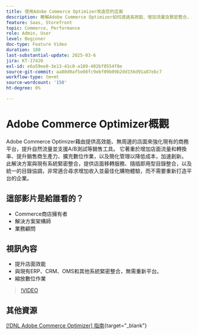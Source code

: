 ```yaml
---
title: 使用Adobe Commerce Optimizer改造您的店面
description: 瞭解Adobe Commerce Optimizer如何透過高效能、增加流量及緊密整合，來增強您的店面。
feature: Saas, Storefront
topic: Commerce, Performance
role: Admin, User
level: Beginner
doc-type: Feature Video
duration: 180
last-substantial-update: 2025-03-6
jira: KT-17420
exl-id: e6a59ee0-3e13-41c0-a189-402bf8554f8e
source-git-commit: aa80d0af5e08fc9ebf09b09b2dd156d91a87ebc7
workflow-type: tm+mt
source-wordcount: '150'
ht-degree: 0%

---
```


# Adobe Commerce Optimizer概觀

Adobe Commerce Optimizer藉由提供高效能、無周邊的店面來強化現有的商務平台，提升自然流量並支援A/B測試等銷售工具。 它著重於增加店面流量和轉換率、提升銷售商生產力、擴充數位作業，以及簡化管理以降低成本，加速創新。 此解決方案與現有系統緊密整合，提供店面移轉服務、隨插即用型目錄整合，以及統一的目錄協調，非常適合尋求增加收入並最佳化購物體驗，而不需要重新打造平台的企業。

## 這部影片是給誰看的？

* Commerce商店擁有者
* 解決方案架構師
* 業務顧問

## 視訊內容

* 提升店面效能
* 與現有ERP、CRM、OMS和其他系統緊密整合，無需重新平台。
* 縮放數位作業

>[!VIDEO](https://video.tv.adobe.com/v/3450226?learn=on)

## 其他資源

[[!DNL Adobe Commerce Optimizer] 指南](https://experienceleague.adobe.com/zh-hant/docs/commerce/optimizer/overview){target="_blank"}
